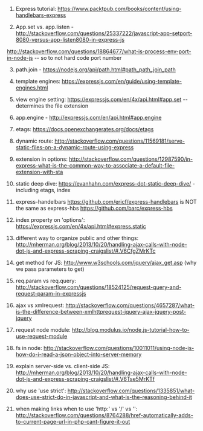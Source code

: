 1. Express tutorial: https://www.packtpub.com/books/content/using-handlebars-express

2. App.set vs. app.listen - http://stackoverflow.com/questions/25337222/javascript-app-setport-8080-versus-app-listen8080-in-express-js

http://stackoverflow.com/questions/18864677/what-is-process-env-port-in-node-js -- so to not hard code port number

3. path.join - https://nodejs.org/api/path.html#path_path_join_path

4. template engines: https://expressjs.com/en/guide/using-template-engines.html

5. view engine setting: https://expressjs.com/en/4x/api.html#app.set -- determines the file extension

6. app.engine - http://expressjs.com/en/api.html#app.engine

7. etags: https://docs.openexchangerates.org/docs/etags

8. dynamic route: http://stackoverflow.com/questions/11569181/serve-static-files-on-a-dynamic-route-using-express

9. extension in options: http://stackoverflow.com/questions/12987590/in-express-what-is-the-common-way-to-associate-a-default-file-extension-with-sta

10. static deep dive: https://evanhahn.com/express-dot-static-deep-dive/ - including etags, index

11. express-handelbars https://github.com/ericf/express-handlebars
is NOT the same as express-hbs https://github.com/barc/express-hbs

12.  index property on 'options': https://expressjs.com/en/4x/api.html#express.static

13. different way to organize public and other things: http://mherman.org/blog/2013/10/20/handling-ajax-calls-with-node-dot-js-and-express-scraping-craigslist/#.V6CfgZMrKTc

14. get method for JS: http://www.w3schools.com/jquery/ajax_get.asp (why we pass parameters to get)

15. req.param vs req.query: http://stackoverflow.com/questions/18524125/request-query-and-request-param-in-expressjs

16. ajax vs xmlrequest: http://stackoverflow.com/questions/4657287/what-is-the-difference-between-xmlhttprequest-jquery-ajax-jquery-post-jquery

17. request node module: http://blog.modulus.io/node.js-tutorial-how-to-use-request-module

18. fs in node: http://stackoverflow.com/questions/10011011/using-node-js-how-do-i-read-a-json-object-into-server-memory

19. explain server-side vs. client-side JS: http://mherman.org/blog/2013/10/20/handling-ajax-calls-with-node-dot-js-and-express-scraping-craigslist/#.V6Tse5MrKTf

20. why use 'use strict': http://stackoverflow.com/questions/1335851/what-does-use-strict-do-in-javascript-and-what-is-the-reasoning-behind-it

21. when making links when to use 'http:' vs '/' vs '': http://stackoverflow.com/questions/8764288/href-automatically-adds-to-current-page-url-in-php-cant-figure-it-out